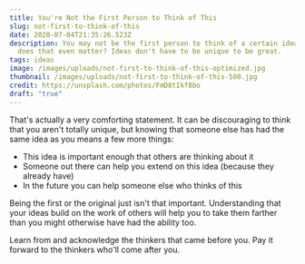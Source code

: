 ```yaml
---
title: You're Not the First Person to Think of This
slug: not-first-to-think-of-this
date: 2020-07-04T21:35:26.523Z
description: You may not be the first person to think of a certain idea, but
  does that even matter? Ideas don't have to be unique to be great.
tags: ideas
image: /images/uploads/not-first-to-think-of-this-optimized.jpg
thumbnail: /images/uploads/not-first-to-think-of-this-500.jpg
credit: https://unsplash.com/photos/FmD8tIkf8bo
draft: "true"
---
```

That's actually a very comforting statement. It can be discouraging to think that you aren't totally unique, but knowing that someone else has  had the same idea as you means a few more things:

- This idea is important enough that others are thinking about it
- Someone out there can help you extend on this idea (because they already have)
- In the future you can help someone else who thinks of this

Being the first or the original just isn't that important. Understanding that your ideas build on the work of others will help you to take them farther than you might otherwise have had the ability too.

Learn from and acknowledge the thinkers that came before you. Pay it forward to the thinkers who'll come after you.